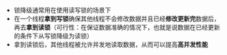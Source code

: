 * 锁降级通常用在使用读写锁的场景下
* 在一个线程**拿到写锁**确保其他线程不会修改数据并且已经**修改更新完**数据后，再去**拿到读锁**（可行性：在保证数据准确的情况下，也就是说数据在已经更新的条件下从写锁降级为读锁）
* 拿到读锁后，其他线程被允许并发地读取数据，从而可以提高**高并发性能**